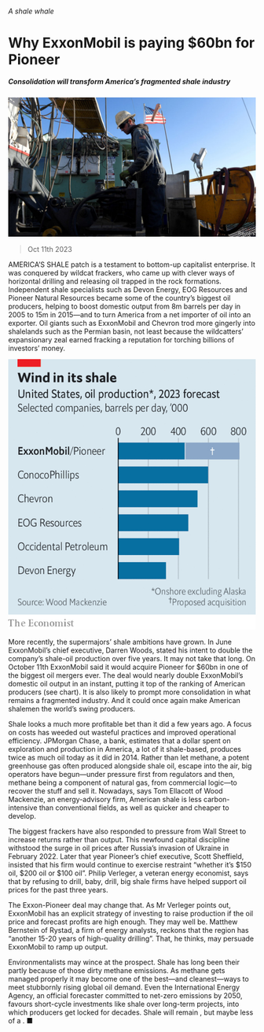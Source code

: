 ###### A shale whale

# Why ExxonMobil is paying $60bn for Pioneer 

##### Consolidation will transform America’s fragmented shale industry 

![image](images/20231014_WBP501.jpg) 

> Oct 11th 2023 

AMERICA’S SHALE patch is a testament to bottom-up capitalist enterprise. It was conquered by wildcat frackers, who came up with clever ways of horizontal drilling and releasing oil trapped in the rock formations. Independent shale specialists such as Devon Energy, EOG Resources and Pioneer Natural Resources became some of the country’s biggest oil producers, helping to boost domestic output from 8m barrels per day in 2005 to 15m in 2015—and to turn America from a net importer of oil into an exporter. Oil giants such as ExxonMobil and Chevron trod more gingerly into shalelands such as the Permian basin, not least because the wildcatters’ expansionary zeal earned fracking a reputation for torching billions of investors’ money.

![image](images/20231014_WBC011.png) 


More recently, the supermajors’ shale ambitions have grown. In June ExxonMobil’s chief executive, Darren Woods, stated his intent to double the company’s shale-oil production over five years. It may not take that long. On October 11th ExxonMobil said it would acquire Pioneer for $60bn in one of the biggest oil mergers ever. The deal would nearly double ExxonMobil’s domestic oil output in an instant, putting it top of the ranking of American producers (see chart). It is also likely to prompt more consolidation in what remains a fragmented industry. And it could once again make American shalemen the world’s swing producers. 

Shale looks a much more profitable bet than it did a few years ago. A focus on costs has weeded out wasteful practices and improved operational efficiency. JPMorgan Chase, a bank, estimates that a dollar spent on exploration and production in America, a lot of it shale-based, produces twice as much oil today as it did in 2014. Rather than let methane, a potent greenhouse gas often produced alongside shale oil, escape into the air, big operators have begun—under pressure first from regulators and then, methane being a component of natural gas, from commercial logic—to recover the stuff and sell it. Nowadays, says Tom Ellacott of Wood Mackenzie, an energy-advisory firm, American shale is less carbon-intensive than conventional fields, as well as quicker and cheaper to develop. 

The biggest frackers have also responded to pressure from Wall Street to increase returns rather than output. This newfound capital discipline withstood the surge in oil prices after Russia’s invasion of Ukraine in February 2022. Later that year Pioneer’s chief executive, Scott Sheffield, insisted that his firm would continue to exercise restraint “whether it’s $150 oil, $200 oil or $100 oil”. Philip Verleger, a veteran energy economist, says that by refusing to drill, baby, drill, big shale firms have helped support oil prices for the past three years.

The Exxon-Pioneer deal may change that. As Mr Verleger points out, ExxonMobil has an explicit strategy of investing to raise production if the oil price and forecast profits are high enough. They may well be. Matthew Bernstein of Rystad, a firm of energy analysts, reckons that the region has “another 15-20 years of high-quality drilling”. That, he thinks, may persuade ExxonMobil to ramp up output. 

Environmentalists may wince at the prospect. Shale has long been their partly because of those dirty methane emissions. As methane gets managed properly it may become one of the best—and cleanest—ways to meet stubbornly rising global oil demand. Even the International Energy Agency, an official forecaster committed to net-zero emissions by 2050, favours short-cycle investments like shale over long-term projects, into which producers get locked for decades. Shale will remain , but maybe less of a . ■


